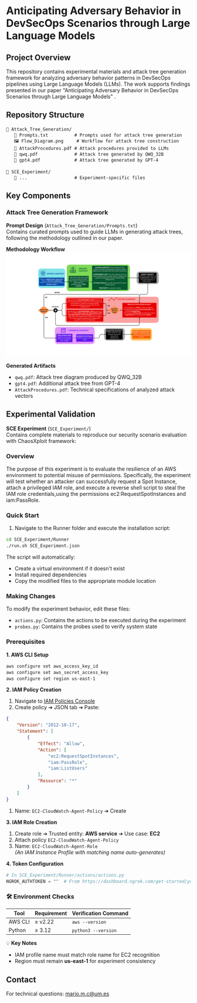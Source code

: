# Anticipating Adversary Behavior in DevSecOps Scenarios through Large Language Models

## Project Overview
This repository contains experimental materials and attack tree generation framework for analyzing adversary behavior patterns in DevSecOps pipelines using Large Language Models (LLMs). The work supports findings presented in our paper "Anticipating Adversary Behavior in DevSecOps Scenarios through Large Language Models" .

## Repository Structure
``` text
📁 Attack_Tree_Generation/
   📄 Prompts.txt          # Prompts used for attack tree generation
   🖼️ Flow_Diagram.png     # Workflow for attack tree construction
   📑 AttackProcedures.pdf # Attack procedures provided to LLMs
   📑 qwq.pdf              # Attack tree generated by QWQ_32B
   📑 gpt4.pdf             # Attack tree generated by GPT-4

📁 SCE_Experiment/
   📁 ...                  # Experiment-specific files
```

## Key Components

### Attack Tree Generation Framework
**Prompt Design** (`Attack_Tree_Generation/Prompts.txt`)  
Contains curated prompts used to guide LLMs in generating attack trees, following the methodology outlined in our paper.

**Methodology Workflow**  
![](Attack_Tree_Generation/Flow_Diagram.png)

**Generated Artifacts**  
- `qwq.pdf`: Attack tree diagram produced by QWQ_32B  
- `gpt4.pdf`: Additional attack tree from GPT-4  
- `AttackProcedures.pdf`: Technical specifications of analyzed attack vectors

## Experimental Validation
**SCE Experiment** (`SCE_Experiment/`)  
Contains complete materials to reproduce our security scenario evaluation with ChaosXploit framework:

### Overview 

The purpose of this experiment is to evaluate the resilience of an AWS environment to potential misuse of permissions. Specifically, the experiment will test whether an attacker can successfully request a Spot Instance, attach a privileged IAM role, and execute a reverse shell script to steal the IAM role credentials,using the permissions ec2:RequestSpotInstances and iam:PassRole.

### Quick Start

1. Navigate to the Runner folder and execute the installation script:
```bash
cd SCE_Experiment/Runner
./run.sh SCE_Experiment.json
```

The script will automatically:
- Create a virtual environment if it doesn't exist
- Install required dependencies
- Copy the modified files to the appropriate module location

### Making Changes

To modify the experiment behavior, edit these files:

- `actions.py`: Contains the actions to be executed during the experiment
- `probes.py`: Contains the probes used to verify system state

### Prerequisites

**1. AWS CLI Setup**  

```bash
aws configure set aws_access_key_id 
aws configure set aws_secret_access_key 
aws configure set region us-east-1
```

**2. IAM Policy Creation**

1. Navigate to [IAM Policies Console](https://console.aws.amazon.com/iam/)
2. Create policy ➔ JSON tab ➔ Paste:

```json
{
    "Version": "2012-10-17",
    "Statement": [
        {
            "Effect": "Allow",
            "Action": [
                "ec2:RequestSpotInstances",
                "iam:PassRole",
                "iam:ListUsers"
            ],
            "Resource": "*"
        }
    ]
}
```

1. Name: `EC2-CloudWatch-Agent-Policy` ➔ Create  

**3. IAM Role Creation**  
1. Create role ➔ Trusted entity: **AWS service** ➔ Use case: **EC2** 
2. Attach policy `EC2-CloudWatch-Agent-Policy`  
3. Name: `EC2-CloudWatch-Agent-Role`  
*(An IAM Instance Profile with matching name auto-generates)*  

**4. Token Configuration**  
```python
# In SCE_Experiment/Runner/actions/actions.py
NGROK_AUTHTOKEN = ""  # From https://dashboard.ngrok.com/get-started/your-authtoken
```


### 🛠️ Environment Checks  
| Tool               | Requirement          | Verification Command     |  
|--------------------|----------------------|--------------------------|  
| AWS CLI            | ≥ v2.22            | `aws --version`          |  
| Python             | ≥ 3.12                | `python3 --version`      |   

💡 **Key Notes**  
- IAM profile name must match role name for EC2 recognition  
- Region must remain **us-east-1** for experiment consistency

## Contact  
For technical questions: [mario.m.c@um.es](mailto:mario.m.c@um.es)